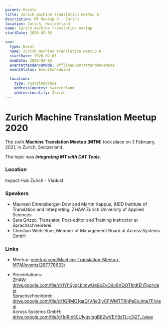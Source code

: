 ```yaml
---
parent: Events
title: Zurich machine translation meetup 6
description: MT Meetup 6 - Zurich
location: Zurich, Switzerland
name: Zurich machine translation meetup
startDate: 2020-02-03

seo:
  type: Event
  name: Zurich machine translation meetup 6
  startDate: 2020-02-03
  endDate: 2020-02-03
  eventAttendanceMode: OfflineEventAttendanceMode
  eventStatus: EventScheduled

  location:
    type: PostalAddress
    addressCountry: Switzerland
    addressLocality: Zurich
---
```


# Zurich Machine Translation Meetup 2020

The sixth **Machine Translation Meetup** (**MTM**) took place on 3 February, 2021, in Zurich, Switzerland.

The topic was ***Integrating MT with CAT Tools***.

### Location

Impact Hub Zurich - Viadukt

### Speakers

- Maureen Ehrensberger-Dow and Martin Kappus, IUED Institute of Translation and Interpreting, ZHAW Zurich University of Applied Sciences
- Sara Grizzo, Translator, Post-editor and Training Instructor at Sprachschneiderei
- Christian Weih-Sum, Member of Management Board at Across Systems GmbH

### Links

- Meetup: [meetup.com/Machine-Translation-Meetup-MTM/events/267778633/](https://www.meetup.com/Machine-Translation-Meetup-MTM/events/267778633/)

- Presentations: <br>ZHAW: [drive.google.com/file/d/1YhSyqcblmwUe9oZvOdc8VQOTImKEhTpg/view](https://drive.google.com/file/d/1YhSyqcblmwUe9oZvOdc8VQOTImKEhTpg/view) <br>Sprachschneiderei: [drive.google.com/file/d/1QRMO1gaQrVRe3lyCFWMTTRhPeEoJme7F/view](https://drive.google.com/file/d/1QRMO1gaQrVRe3lyCFWMTTRhPeEoJme7F/view) <br>Across Systems GmbH: [drive.google.com/file/d/1dRlb50UIyqylqgB82wVEY8xTLjc3j2T_/view](https://drive.google.com/file/d/1dRlb50UIyqylqgB82wVEY8xTLjc3j2T_/view)

